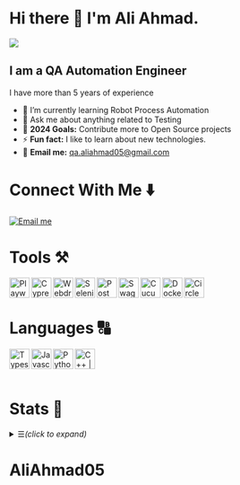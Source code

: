 # Hi there 👋 I'm Ali Ahmad.

![](https://komarev.com/ghpvc/?username=aliaurangzaib05&color=yellow&style=for-the-badge&abbreviated=true)

## I am a QA Automation Engineer
I have more than 5 years of experience

- 🌱 I’m currently learning Robot Process Automation
- 💬 Ask me about anything related to Testing
- 🥅 **2024 Goals:** Contribute more to Open Source projects
- ⚡ **Fun fact:** I like to learn about new technologies.
- 📧 **Email me:** [qa.aliahmad05@gmail.com][Gmail]


# Connect With Me  ⬇️
   [![Email me](https://img.shields.io/badge/Gmail-D14836?style=for-the-badge&logo=gmail&logoColor=white)][Gmail]

# Tools ⚒️

[<img align="left" alt="Playwright | Playwright" width="36px" src="https://playwright.dev/img/playwright-logo.svg"/>][Playwright]
[<img align="left" alt="Cypress | Cypress" width="36px" src="https://avatars.githubusercontent.com/u/8908513?s=48&v=4"/>][Cypress]
[<img align="left" alt="WebdriverIO | WebdriverIO" width="36px" src="https://avatars.githubusercontent.com/u/6512473?s=48&v=4"/>][WebdriverIO]
[<img align="left" alt="Selenium | Selenium" width="36px" src="https://avatars.githubusercontent.com/u/983927?s=48&v=4"/>][Selenium]
[<img align="left" alt="Postman | Postman" width="36px" src="https://avatars.githubusercontent.com/u/10251060?s=200&v=4"/>][Postman]
[<img align="left" alt="Swagger | Swagger" width="36px" src="https://avatars.githubusercontent.com/u/7658037?s=200&v=4"/>][Swagger]
[<img align="left" alt="Cucumber | Cucumber" width="36px" src="https://avatars.githubusercontent.com/u/320565?s=48&v=4"/>][Cucumber]
[<img align="left" alt="Docker | Docker" width="36px" src="https://avatars.githubusercontent.com/u/5429470?s=200&v=4"/>][Docker]
[<img align="left" alt="CircleCI | CircleCI" width="36px" src="https://avatars.githubusercontent.com/u/1231870?s=200&v=4"/>][CircleCI]

<br />
<br />

# Languages 🔠

[<img align="left" alt="Typescript | Typescript" width="36px" src="https://cdn.fosstodon.org/accounts/avatars/110/470/955/844/953/946/original/48448b5649f31299.png"/>][TypeScript]
[<img align="left" alt="Javascript | Javascript" width="36px" src="https://upload.wikimedia.org/wikipedia/commons/thumb/6/6a/JavaScript-logo.png/800px-JavaScript-logo.png"/>][Javascript]
[<img align="left" alt="Python | Python" width="36px" src="https://avatars.githubusercontent.com/u/1525981?s=200&v=4"/>][Python]
[<img align="left" alt="C++ | C++" width="36px" src="https://upload.wikimedia.org/wikipedia/commons/thumb/1/18/ISO_C%2B%2B_Logo.svg/640px-ISO_C%2B%2B_Logo.svg.png"/>][C++]

<br />
<br />
<br />

# Stats 📝

<details>
  <summary>☰<em>(click to expand)</em></summary>
  <br />
<a style="display: block; text-align: center;">
  <img height=160 align="left" src="https://github-readme-stats.vercel.app/api?username=qa-ali&show_icons=true&theme=dracula" />
</a>
<a style="display: block; text-align: center;">
  <img height=160 align="right" src="https://github-readme-stats.vercel.app/api/top-langs?username=qa-ali&layout=compact&langs_count=8&card_width=320&bg_color=282a36&title_color=ff6e96&text_color=f8f8f2" />
</a>
</details>

[Gmail]: mailto:qa.aliahmad05@gmail.com

<!--
-->
[Playwright]: https://playwright.dev/
[Cypress]: https://www.cypress.io/
[WebdriverIO]: https://webdriver.io/
[Selenium]: https://www.selenium.dev/
[Postman]: https://www.postman.com/
[Swagger]: https://swagger.io/
[Cucumber]: https://cucumber.io/
[Docker]: https://www.docker.com/
[CircleCI]: https://circleci.com/


<!--
-->

[Typescript]: https://www.typescriptlang.org/
[Javascript]: https://developer.mozilla.org/en-US/docs/Web/JavaScript
[Python]: https://www.python.org/
[C++]: https://cplusplus.com/
# AliAhmad05
